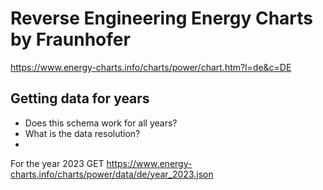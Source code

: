 # Reverse Engineering Energy Charts by Fraunhofer

https://www.energy-charts.info/charts/power/chart.htm?l=de&c=DE


## Getting data for years
- Does this schema work for all years?
- What is the data resolution?
-
For the year 2023
GET https://www.energy-charts.info/charts/power/data/de/year_2023.json



